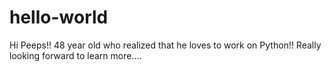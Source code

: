 # hello-world
Hi Peeps!!
48 year old who realized that he loves to work on Python!! Really looking forward to learn more....
